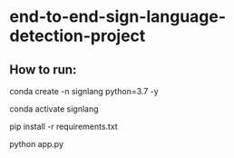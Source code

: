 # end-to-end-sign-language-detection-project
## How to run:

conda create -n signlang python=3.7 -y

conda activate signlang

pip install -r requirements.txt

python app.py
